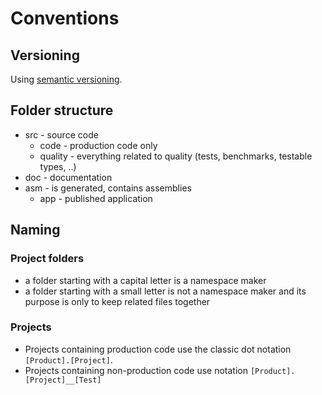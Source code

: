 # Conventions

## Versioning

Using [semantic versioning](https://semver.org/).  

## Folder structure

* src - source code
  * code - production code only
  * quality - everything related to quality (tests, benchmarks, testable types,
    ..)
* doc - documentation
* asm - is generated, contains assemblies
  * app - published application

## Naming

### Project folders

* a folder starting with a capital letter is a namespace maker  
* a folder starting with a small letter is not a namespace maker and its
purpose is only to keep related files together

### Projects

* Projects containing production code use the classic dot notation `[Product].[Project]`.  
* Projects containing non-production code use notation `[Product].[Project]__[Test]`  
